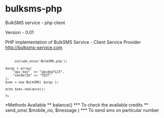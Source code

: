 bulksms-php
===========

BulkSMS service - php client

Version - 0.01

PHP implementation of BulkSMS Service - Client
Service Provider http://bulksms-service.com

<code>
    <?php
    
    include_once('BulkSMS.php');
    
    $args = array(
        "api_key"  => "abcdegf123",
        "senderId" => "TEST"
    );
    $sms = new BulkSMS( $args );
    
    echo $sms->balance();
    
    ?>
</code>

*Methods Available
** balance()
*** To check the available credits
** send_sms( $mobile_no, $message )
*** To send sms on particular number

